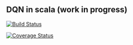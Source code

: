 ## DQN in scala (work in progress)

[![Build Status](https://travis-ci.org/A-Noctua/glaux.svg)](https://travis-ci.org/A-Noctua/glaux)

[![Coverage Status](https://coveralls.io/repos/A-Noctua/glaux/badge.svg?branch=master&service=github)](https://coveralls.io/github/A-Noctua/glaux?branch=master)
